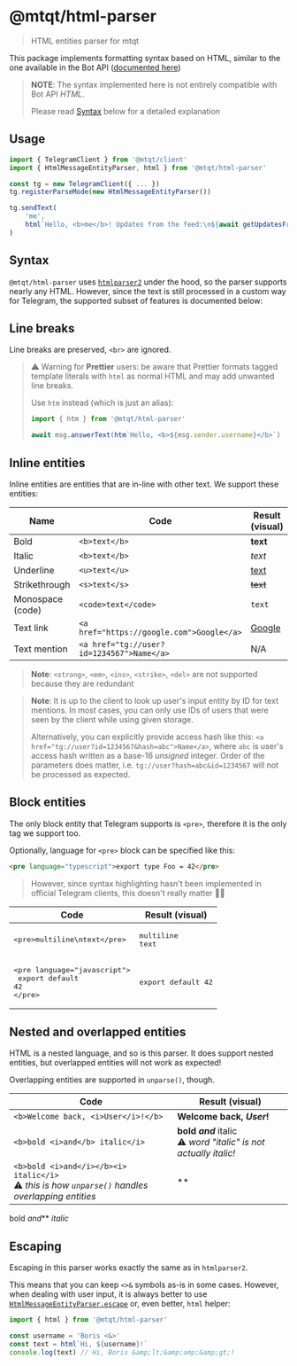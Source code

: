 # @mtqt/html-parser

> HTML entities parser for mtqt

This package implements formatting syntax based on HTML, similar to the one available in the Bot
API ([documented here](https://core.telegram.org/bots/api#html-style))

> **NOTE**: The syntax implemented here is not entirely compatible with Bot API _HTML_.
>
> Please read [Syntax](#syntax) below for a detailed explanation

## Usage

```typescript
import { TelegramClient } from '@mtqt/client'
import { HtmlMessageEntityParser, html } from '@mtqt/html-parser'

const tg = new TelegramClient({ ... })
tg.registerParseMode(new HtmlMessageEntityParser())

tg.sendText(
    'me',
    html`Hello, <b>me</b>! Updates from the feed:\n${await getUpdatesFromFeed()}`
)
```

## Syntax

`@mtqt/html-parser` uses [`htmlparser2`](https://www.npmjs.com/package/htmlparser2) under the hood, so the parser
supports nearly any HTML. However, since the text is still processed in a custom way for Telegram, the supported subset
of features is documented below:

## Line breaks

Line breaks are preserved, `<br>` are ignored.

> ⚠️ Warning for **Prettier** users: be aware that Prettier
> formats tagged template literals with `html` as normal HTML and may add
> unwanted line breaks.
>
> Use `htm` instead (which is just an alias):
> ```typescript
> import { htm } from '@mtqt/html-parser'
>
> await msg.answerText(htm`Hello, <b>${msg.sender.username}</b>`)
> ```

## Inline entities

Inline entities are entities that are in-line with other text. We support these entities:

| Name | Code | Result (visual)
|---|---|---|
| Bold | `<b>text</b>` | **text**
| Italic | `<b>text</b>` | _text_
| Underline | `<u>text</u>` | <u>text</u>
| Strikethrough | `<s>text</s>` | ~~text~~
| Monospace (code) | `<code>text</code>` | `text`
| Text link | `<a href="https://google.com">Google</a>` | [Google](https://google.com)
| Text mention | `<a href="tg://user?id=1234567">Name</a>` | N/A

> **Note**: `<strong>`, `<em>`, `<ins>`, `<strike>`, `<del>` are not supported because they are redundant

> **Note**: It is up to the client to look up user's input entity by ID for text mentions.
> In most cases, you can only use IDs of users that were seen by the client while using given storage.
>
> Alternatively, you can explicitly provide access hash like this:
> `<a href="tg://user?id=1234567&hash=abc">Name</a>`, where `abc` is user's access hash
> written as a base-16 *unsigned* integer. Order of the parameters does matter, i.e.
> `tg://user?hash=abc&id=1234567` will not be processed as expected.

## Block entities

The only block entity that Telegram supports is `<pre>`, therefore it is the only tag we support too.

Optionally, language for `<pre>` block can be specified like this:

```html
<pre language="typescript">export type Foo = 42</pre>
```

> However, since syntax highlighting hasn't been implemented in
> official Telegram clients, this doesn't really matter 🤷‍♀️

| Code | Result (visual)
|---|---|
| <pre>&lt;pre&gt;multiline\ntext&lt;/pre&gt;</pre> | <pre>multiline<br>text</pre>
| <pre>&lt;pre language="javascript"&gt;<br>  export default 42<br>&lt;/pre&gt;</pre> | <pre>export default 42</pre>

## Nested and overlapped entities

HTML is a nested language, and so is this parser. It does support nested entities, but overlapped entities will not work
as expected!

Overlapping entities are supported in `unparse()`, though.

| Code | Result (visual)
|---|---|
| `<b>Welcome back, <i>User</i>!</b>` | **Welcome back, _User_!**
| `<b>bold <i>and</b> italic</i>` | **bold _and_** italic<br>⚠️ <i>word "italic" is not actually italic!</i>
| `<b>bold <i>and</i></b><i> italic</i>`<br>⚠️ <i>this is how <code>unparse()</code> handles overlapping entities</i> | **
bold _and_** _italic_

## Escaping

Escaping in this parser works exactly the same as in `htmlparser2`.

This means that you can keep `<>&` symbols as-is in some cases. However, when dealing with user input, it is always
better to use [`HtmlMessageEntityParser.escape`](./classes/htmlmessageentityparser.html#escape) or, even better,
`html` helper:

```typescript
import { html } from '@mtqt/html-parser'

const username = 'Boris <&>'
const text = html`Hi, ${username}!`
console.log(text) // Hi, Boris &amp;lt;&amp;amp;&amp;gt;!
```

